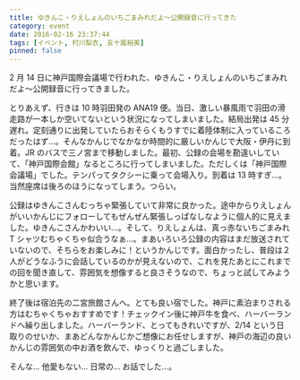```yaml
---
title: ゆきんこ・りえしょんのいちごまみれだよ～公開録音に行ってきた
category: event
date: 2016-02-16 23:37:44
tags: [イベント, 村川梨衣, 五十嵐裕美]
pinned: false
---
```


2 月 14 日に神戸国際会議場で行われた、ゆきんこ・りえしょんのいちごまみれだよ〜公開録音に行ってきました。

とりあえず、行きは 10 時羽田発の ANA19 便。当日、激しい暴風雨で羽田の滑走路が一本しか空いてないという状況になってしまいました。結局出発は 45 分遅れ。定刻通りに出発していたらおそらくもうすでに着陸体制に入っているころだったはず...。そんなかんじでなかなか時間的に厳しいかんじで大阪・伊丹に到着。JR のバスで三ノ宮まで移動しました。最初、公録の会場を勘違いしていて、「神戸国際会館」なるところに行ってしまいました。ただしくは「神戸国際会議場」でした。テンパってタクシーに乗って会場入り。到着は 13 時すぎ...。当然座席は後ろのほうになってしまう。つらい。

公録はゆきんこさんむっちゃ緊張していて非常に良かった。途中からりえしょんがいいかんじにフォローしてもぜんぜん緊張しっぱなしなように個人的に見えました。ゆきんこさんかわいい...。そして、りえしょんは、真っ赤ないちごまみれ T シャツむちゃくちゃ似合うなぁ...。まあいろいろ公録の内容はまだ放送されていないので、そちらをお楽しみに！というかんじです。面白かったし、普段は２人がどうなふうに会話しているのかが見えないので、これを見たあとにこれまでの回を聞き直して、雰囲気を想像すると良さそうなので、ちょっと試してみようかと思います。

終了後は宿泊先の二宮旅館さんへ。とても良い宿でした。神戸に素泊まりされる方はむちゃくちゃおすすめです！チェックイン後に神戸牛を食べ、ハーバーランドへ繰り出しました。ハーバーランド、とってもきれいですが、2/14 という日取りのせいか、まあどんなかんじかご想像にお任せしますが、神戸の海辺の良いかんじの雰囲気の中お酒を飲んで、ゆっくりと過ごしました。

そんな... 他愛もない... 日常の... お話でした...。
